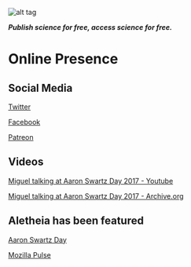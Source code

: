 ![alt tag](https://cloud.githubusercontent.com/assets/24201238/24583976/ced4c43e-179f-11e7-9c40-c0988c346f55.png)

_**Publish science for free, access science for free.**_

# Online Presence

## Social Media

[Twitter](https://twitter.com/aletheia_f)

[Facebook](https://www.facebook.com/aletheiaf/)

[Patreon](https://www.patreon.com/Aletheia_f)

## Videos

[Miguel talking at Aaron Swartz Day 2017 - Youtube](https://www.youtube.com/watch?v=sxXc7KNS6ew)

[Miguel talking at Aaron Swartz Day 2017 - Archive.org](https://archive.org/details/Aletheia-AaronSwartzDay)

## Aletheia has been featured

[Aaron Swartz Day](https://www.aaronswartzday.org/aletheia/) 

[Mozilla Pulse]()

